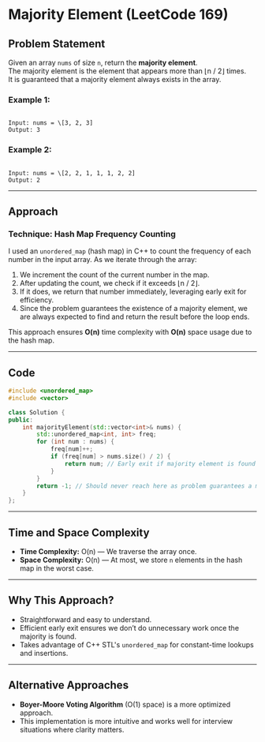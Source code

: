 # Majority Element (LeetCode 169)

## Problem Statement

Given an array `nums` of size `n`, return the **majority element**.  
The majority element is the element that appears more than ⌊n / 2⌋ times.  
It is guaranteed that a majority element always exists in the array.

### Example 1:
```

Input: nums = \[3, 2, 3]
Output: 3

```

### Example 2:
```

Input: nums = \[2, 2, 1, 1, 1, 2, 2]
Output: 2

````

---

## Approach

### Technique: Hash Map Frequency Counting

I used an `unordered_map` (hash map) in C++ to count the frequency of each number in the input array. As we iterate through the array:

1. We increment the count of the current number in the map.
2. After updating the count, we check if it exceeds ⌊n / 2⌋.
3. If it does, we return that number immediately, leveraging early exit for efficiency.
4. Since the problem guarantees the existence of a majority element, we are always expected to find and return the result before the loop ends.

This approach ensures **O(n)** time complexity with **O(n)** space usage due to the hash map.

---

## Code

```cpp
#include <unordered_map>
#include <vector>

class Solution {
public:
    int majorityElement(std::vector<int>& nums) {
        std::unordered_map<int, int> freq;
        for (int num : nums) {
            freq[num]++;
            if (freq[num] > nums.size() / 2) {
                return num; // Early exit if majority element is found
            }
        }
        return -1; // Should never reach here as problem guarantees a majority element
    }
};
````

---

## Time and Space Complexity

* **Time Complexity:** O(n) — We traverse the array once.
* **Space Complexity:** O(n) — At most, we store `n` elements in the hash map in the worst case.

---

## Why This Approach?

* Straightforward and easy to understand.
* Efficient early exit ensures we don’t do unnecessary work once the majority is found.
* Takes advantage of C++ STL's `unordered_map` for constant-time lookups and insertions.

---

## Alternative Approaches

* **Boyer-Moore Voting Algorithm** (O(1) space) is a more optimized approach.
* This implementation is more intuitive and works well for interview situations where clarity matters.

